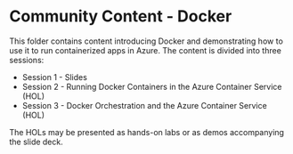 # Community Content - Docker

This folder contains content introducing Docker and demonstrating how to use it to run containerized apps in Azure. The content is divided into three sessions:

- Session 1 - Slides
- Session 2 - Running Docker Containers in the Azure Container Service (HOL)
- Session 3 - Docker Orchestration and the Azure Container Service (HOL)

The HOLs may be presented as hands-on labs or as demos accompanying the slide deck.